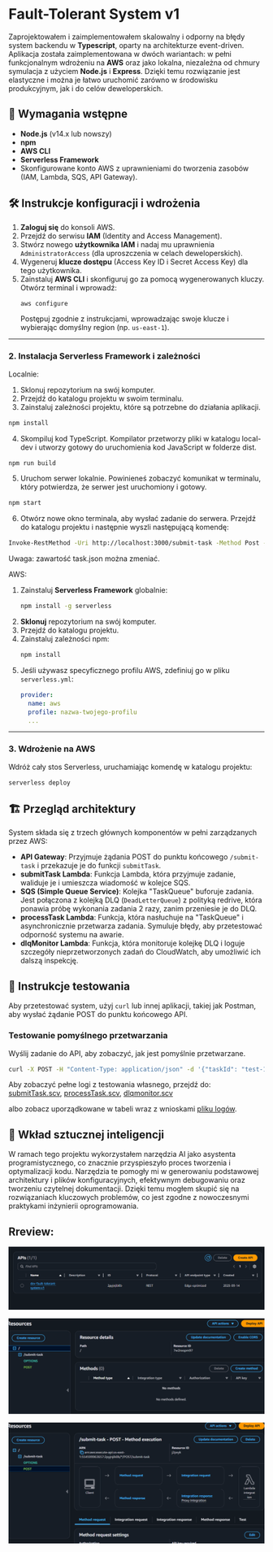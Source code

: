 # Fault-Tolerant System v1

Zaprojektowałem i zaimplementowałem skalowalny i odporny na błędy system backendu w **Typescript**, oparty na architekturze event-driven. Aplikacja została zaimplementowana w dwóch wariantach: w pełni funkcjonalnym wdrożeniu na **AWS** oraz jako lokalna, niezależna od chmury symulacja z użyciem **Node.js** i **Express**. Dzięki temu rozwiązanie jest elastyczne i można je łatwo uruchomić zarówno w środowisku produkcyjnym, jak i do celów deweloperskich.

## 🚀 Wymagania wstępne

* **Node.js** (v14.x lub nowszy)
* **npm**
* **AWS CLI**
* **Serverless Framework**
* Skonfigurowane konto AWS z uprawnieniami do tworzenia zasobów (IAM, Lambda, SQS, API Gateway).

## 🛠️ Instrukcje konfiguracji i wdrożenia

1.  **Zaloguj się** do konsoli AWS.
2.  Przejdź do serwisu **IAM** (Identity and Access Management).
3.  Stwórz nowego **użytkownika IAM** i nadaj mu uprawnienia `AdministratorAccess` (dla uproszczenia w celach deweloperskich).
4.  Wygeneruj **klucze dostępu** (Access Key ID i Secret Access Key) dla tego użytkownika.
5.  Zainstaluj **AWS CLI** i skonfiguruj go za pomocą wygenerowanych kluczy. Otwórz terminal i wprowadź:
    ```bash
    aws configure
    ```
    Postępuj zgodnie z instrukcjami, wprowadzając swoje klucze i wybierając domyślny region (np. `us-east-1`).

---

### 2. Instalacja Serverless Framework i zależności

Localnie:
1. Sklonuj repozytorium na swój komputer.
2. Przejdź do katalogu projektu w swoim terminalu.
3. Zainstaluj zależności projektu, które są potrzebne do działania aplikacji.
```Bash
npm install
```
4. Skompiluj kod TypeScript. Kompilator przetworzy pliki w katalogu local-dev i utworzy gotowy do uruchomienia kod JavaScript w folderze dist.

```Bash
npm run build
```
5. Uruchom serwer lokalnie. Powinieneś zobaczyć komunikat w terminalu, który potwierdza, że serwer jest uruchomiony i gotowy.

```Bash
npm start
```
6. Otwórz nowe okno terminala, aby wysłać zadanie do serwera. Przejdź do katalogu projektu i następnie wyszli następującą komendę:
```bash
Invoke-RestMethod -Uri http://localhost:3000/submit-task -Method Post -ContentType "application/json" -Body (Get-Content -Path task.json -Raw)
```
Uwaga: zawartość task.json można zmeniać.

AWS:
1.  Zainstaluj **Serverless Framework** globalnie:
    ```bash
    npm install -g serverless
    ```
2.  **Sklonuj** repozytorium na swój komputer.
3.  Przejdź do katalogu projektu.
4.  Zainstaluj zależności npm:
    ```bash
    npm install
    ```
5.  Jeśli używasz specyficznego profilu AWS, zdefiniuj go w pliku `serverless.yml`:
    ```yaml
    provider:
      name: aws
      profile: nazwa-twojego-profilu
      ...
    ```

---

### 3. Wdrożenie na AWS

Wdróż cały stos Serverless, uruchamiając komendę w katalogu projektu:
```bash
serverless deploy
```

## 🏗️ Przegląd architektury

System składa się z trzech głównych komponentów w pełni zarządzanych przez AWS:

* **API Gateway**: Przyjmuje żądania POST do punktu końcowego `/submit-task` i przekazuje je do funkcji `submitTask`.
* **submitTask Lambda**: Funkcja Lambda, która przyjmuje zadanie, waliduje je i umieszcza wiadomość w kolejce SQS.
* **SQS (Simple Queue Service)**: Kolejka "TaskQueue" buforuje zadania. Jest połączona z kolejką DLQ (`DeadLetterQueue`) z polityką redrive, która ponawia próbę wykonania zadania 2 razy, zanim przeniesie je do DLQ.
* **processTask Lambda**: Funkcja, która nasłuchuje na "TaskQueue" i asynchronicznie przetwarza zadania. Symuluje błędy, aby przetestować odporność systemu na awarie.
* **dlqMonitor Lambda**: Funkcja, która monitoruje kolejkę DLQ i loguje szczegóły nieprzetworzonych zadań do CloudWatch, aby umożliwić ich dalszą inspekcję.



## 🧪 Instrukcje testowania

Aby przetestować system, użyj `curl` lub innej aplikacji, takiej jak Postman, aby wysłać żądanie POST do punktu końcowego API.

### Testowanie pomyślnego przetwarzania

Wyślij zadanie do API, aby zobaczyć, jak jest pomyślnie przetwarzane.

```bash
curl -X POST -H "Content-Type: application/json" -d '{"taskId": "test-1", "payload": {"user": "test-user", "action": "test-success"}}' [URL_TWOJEGO_API_GATEWAY]/submit-task
```
Aby zobaczyć pełne logi z testowania własnego, przejdź do: [submitTask.scv](submitTask_logs.csv),  [processTask.scv](processTask_logs.csv),  [dlqmonitor.scv](dlqmonitor_logs.csv)

albo zobacz uporządkowane w tabeli wraz z wnioskami [pliku logów](test_logs.md).

 ## 🧠 Wkład sztucznej inteligencji
W ramach tego projektu wykorzystałem narzędzia AI jako asystenta programistycznego, co znacznie przyspieszyło proces tworzenia i optymalizacji kodu. Narzędzia te pomogły mi w generowaniu podstawowej architektury i plików konfiguracyjnych, efektywnym debugowaniu oraz tworzeniu czytelnej dokumentacji. Dzięki temu mogłem skupić się na rozwiązaniach kluczowych problemów, co jest zgodne z nowoczesnymi praktykami inżynierii oprogramowania.

## Rreview:

![Zrzut ekranu](1.png)

![Zrzut ekranu](2.png)

![Zrzut ekranu](3.png)

